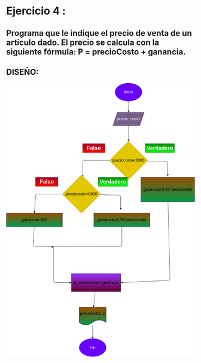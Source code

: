 # Ejercicio 4 :

## Programa que le indique el precio de venta de un articulo dado. El precio se calcula con la siguiente fórmula: P = precioCosto + ganancia.

## DISEÑO:

![Diagrama de flujo](diagrama.png "Diagrama de flujo")